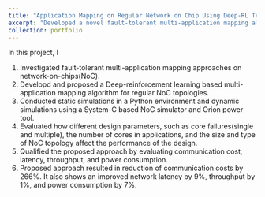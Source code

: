 ```yaml
---
title: "Application Mapping on Regular Network on Chip Using Deep-RL Techniques"
excerpt: "Developed a novel fault-tolerant multi-application mapping algorithm called ”FANC.” This approach is based on Deep-Reinforcement Learning (RL) and Graph Neural Networks (GNN). <br/><img src='/images/noc.jpg'>"
collection: portfolio
---
```


In this project, I

1. Investigated fault-tolerant multi-application mapping approaches on network-on-chips(NoC).
2. Developd and proposed a Deep-reinforcement learning based multi-application mapping algorithm for regular NoC topologies.
3. Conducted static simulations in a Python environment and dynamic simulations using a System-C based NoC simulator and Orion power tool.
4. Evaluated how different design parameters, such as core failures(single and multiple), the number of cores in applications, and the size and type of NoC topology affect the performance of the design.
5. Qualified the proposed approach by evaluating communication cost, latency, throughput, and power consumption.
6. Proposed approach resulted in reduction of communication costs by 266%. It also shows an improved network latency by 9%, throughput by 1%, and power consumption by 7%.
